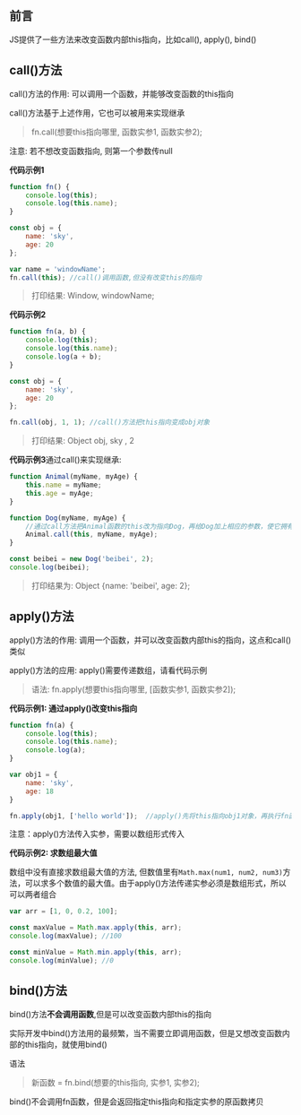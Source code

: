 ## 前言
JS提供了一些方法来改变函数内部this指向，比如call(), apply(), bind()

## call()方法

call()方法的作用: 可以调用一个函数，并能够改变函数的this指向

call()方法基于上述作用，它也可以被用来实现继承

> fn.call(想要this指向哪里, 函数实参1, 函数实参2);

注意: 若不想改变函数指向, 则第一个参数传null

**代码示例1**

```javascript
function fn() {
    console.log(this);
    console.log(this.name);
}

const obj = {
    name: 'sky',
    age: 20
};

var name = 'windowName';
fn.call(this); //call()调用函数,但没有改变this的指向
```
> 打印结果: Window, windowName;

**代码示例2** 

```javascript
function fn(a, b) {
    console.log(this);
    console.log(this.name);
    console.log(a + b);
}

const obj = {
    name: 'sky',
    age: 20
};

fn.call(obj, 1, 1); //call()方法把this指向变成obj对象
```

> 打印结果: Object obj, sky , 2

**代码示例3**通过call()来实现继承:

```javascript
function Animal(myName, myAge) {
    this.name = myName;
    this.age = myAge;
}

function Dog(myName, myAge) {
    //通过call方法把Animal函数的this改为指向Dog，再给Dog加上相应的参数，使它拥有Animal中的属性，从而实现继承
    Animal.call(this, myName, myAge);
}

const beibei = new Dog('beibei', 2);
console.log(beibei); 
```

> 打印结果为: Object {name: 'beibei', age: 2};


## apply()方法

apply()方法的作用: 调用一个函数，并可以改变函数内部this的指向，这点和call()类似

apply()方法的应用: apply()需要传递数组，请看代码示例

> 语法: fn.apply(想要this指向哪里, [函数实参1, 函数实参2]);

**代码示例1: 通过apply()改变this指向**

```javascript
function fn(a) {
    console.log(this);
    console.log(this.name);
    console.log(a);
}

var obj1 = {
    name: 'sky',
    age: 18
}

fn.apply(obj1, ['hello world']);  //apply()先将this指向obj1对象，再执行fn函数
```

注意：apply()方法传入实参，需要以数组形式传入 

**代码示例2: 求数组最大值**

数组中没有直接求数组最大值的方法, 但数值里有`Math.max(num1, num2, num3)`方法，可以求多个数值的最大值。由于apply()方法传递实参必须是数组形式，所以可以两者组合

```javascript
var arr = [1, 0, 0.2, 100];

const maxValue = Math.max.apply(this, arr);
console.log(maxValue); //100

const minValue = Math.min.apply(this, arr);
console.log(minValue); //0
```

## bind()方法

bind()方法**不会调用函数**,但是可以改变函数内部this的指向

实际开发中bind()方法用的最频繁，当不需要立即调用函数，但是又想改变函数内部的this指向，就使用bind()

语法

> 新函数 = fn.bind(想要的this指向, 实参1, 实参2);

bind()不会调用fn函数，但是会返回指定this指向和指定实参的原函数拷贝